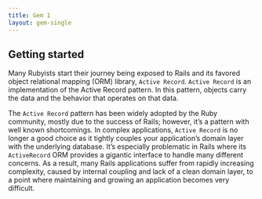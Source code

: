 ```yaml
---
title: Gem 1
layout: gem-single
---
```


## Getting started

Many Rubyists start their journey being exposed to Rails and its favored object relational mapping (ORM) library, `Active Record`. `Active Record` is an implementation of the Active Record pattern. In this pattern, objects carry the data and the behavior that operates on that data.

The `Active Record` pattern has been widely adopted by the Ruby community, mostly due to the success of Rails; however, it’s a pattern with well known shortcomings. In complex applications, `Active Record` is no longer a good choice as it tightly couples your application’s domain layer with the underlying database. It’s especially problematic in Rails where its `ActiveRecord` ORM provides a gigantic interface to handle many different concerns. As a result, many Rails applications suffer from rapidly increasing complexity, caused by internal coupling and lack of a clean domain layer, to a point where maintaining and growing an application becomes very difficult.